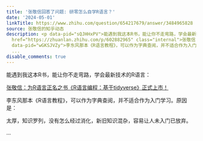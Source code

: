 ```yaml
---
title: '张敬信回答了问题: 研零怎么自学R语言？'
date: '2024-05-01'
linkTitle: https://www.zhihu.com/question/654217679/answer/3484965828
source: 张敬信的知乎动态
description: <p data-pid="sQJHHxPV">能遇到我这本R书，能让你不走弯路，学会最新技术的R语言：</p><p data-pid="4Sk7DOD_"><a
  href="https://zhuanlan.zhihu.com/p/602882965" class="internal">张敬信：为R语言正名之书《R语言编程：基于tidyverse》正式上市！</a></p><p
  data-pid="wGKSJVZy">李东风那本《R语言教程》，可以作为字典查阅，并不适合作为入门学习。原因是：</p><p data-pid="PEgl4vWW">太厚，知识罗列，没有怎么经过消化，新旧知识混杂，容易让人未入门已放弃。</p>
  ...
disable_comments: true
---
```

<p data-pid="sQJHHxPV">能遇到我这本R书，能让你不走弯路，学会最新技术的R语言：</p><p data-pid="4Sk7DOD_"><a href="https://zhuanlan.zhihu.com/p/602882965" class="internal">张敬信：为R语言正名之书《R语言编程：基于tidyverse》正式上市！</a></p><p data-pid="wGKSJVZy">李东风那本《R语言教程》，可以作为字典查阅，并不适合作为入门学习。原因是：</p><p data-pid="PEgl4vWW">太厚，知识罗列，没有怎么经过消化，新旧知识混杂，容易让人未入门已放弃。</p> ...